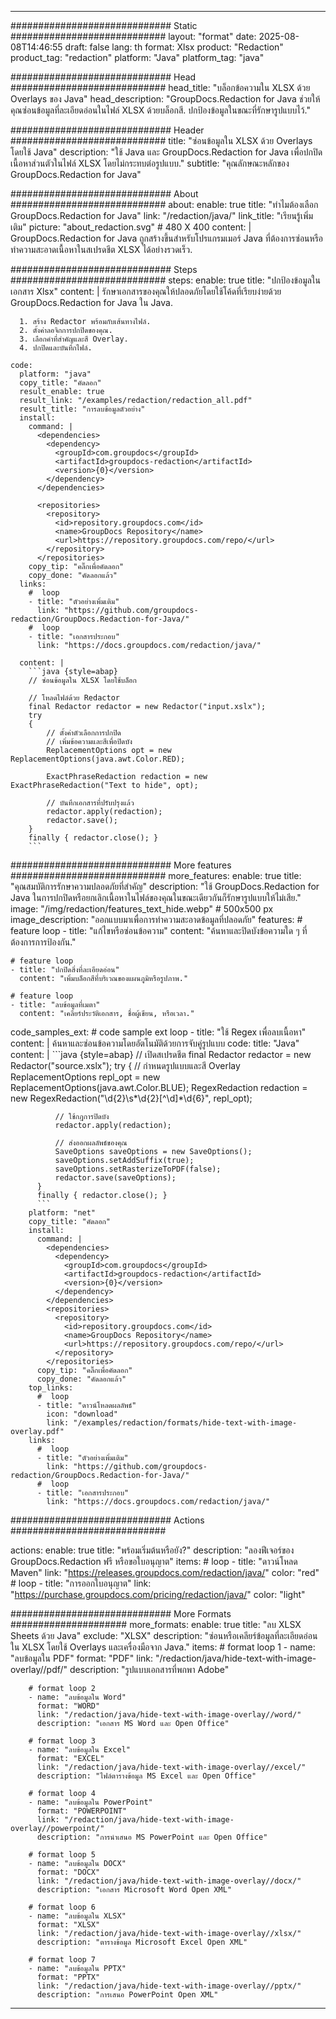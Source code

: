 
---
############################# Static ############################
layout: "format"
date:  2025-08-08T14:46:55
draft: false
lang: th
format: Xlsx
product: "Redaction"
product_tag: "redaction"
platform: "Java"
platform_tag: "java"

############################# Head ############################
head_title: "บล็อกข้อความใน XLSX ด้วย Overlays ของ Java"
head_description: "GroupDocs.Redaction for Java ช่วยให้คุณซ่อนข้อมูลที่ละเอียดอ่อนในไฟล์ XLSX ด้วยบล็อกสี. ปกป้องข้อมูลในขณะที่รักษารูปแบบไว้."

############################# Header ############################
title: "ซ่อนข้อมูลใน XLSX ด้วย Overlays โดยใช้ Java" 
description: "ใช้ Java และ GroupDocs.Redaction for Java เพื่อปกปิดเนื้อหาส่วนตัวในไฟล์ XLSX โดยไม่กระทบต่อรูปแบบ."
subtitle: "คุณลักษณะหลักของ GroupDocs.Redaction for Java" 

############################# About ############################
about:
    enable: true
    title: "ทำไมต้องเลือก GroupDocs.Redaction for Java"
    link: "/redaction/java/"
    link_title: "เรียนรู้เพิ่มเติม"
    picture: "about_redaction.svg" # 480 X 400
    content: |
       GroupDocs.Redaction for Java ถูกสร้างขึ้นสำหรับโปรแกรมเมอร์ Java ที่ต้องการซ่อนหรือทำความสะอาดเนื้อหาในสเปรดชีต XLSX ได้อย่างรวดเร็ว.

############################# Steps ############################
steps:
    enable: true
    title: "ปกป้องข้อมูลในเอกสาร Xlsx"
    content: |
      รักษาเอกสารของคุณให้ปลอดภัยโดยใช้โค้ดที่เรียบง่ายด้วย GroupDocs.Redaction for Java ใน Java.
      
      1. สร้าง Redactor พร้อมกับเส้นทางไฟล์.
      2. ตั้งค่าลอจิกการปกปิดของคุณ.
      3. เลือกคำที่สำคัญและสี Overlay.
      4. ปกปิดและบันทึกไฟล์.
   
    code:
      platform: "java"
      copy_title: "คัดลอก"
      result_enable: true
      result_link: "/examples/redaction/redaction_all.pdf"
      result_title: "การลบข้อมูลตัวอย่าง"
      install:
        command: |
          <dependencies>
            <dependency>
              <groupId>com.groupdocs</groupId>
              <artifactId>groupdocs-redaction</artifactId>
              <version>{0}</version>
            </dependency>
          </dependencies>

          <repositories>
            <repository>
              <id>repository.groupdocs.com</id>
              <name>GroupDocs Repository</name>
              <url>https://repository.groupdocs.com/repo/</url>
            </repository>
          </repositories>
        copy_tip: "คลิ๊กเพื่อคัดลอก"
        copy_done: "คัดลอกแล้ว"
      links:
        #  loop
        - title: "ตัวอย่างเพิ่มเติม"
          link: "https://github.com/groupdocs-redaction/GroupDocs.Redaction-for-Java/"
        #  loop
        - title: "เอกสารประกอบ"
          link: "https://docs.groupdocs.com/redaction/java/"
          
      content: |
        ```java {style=abap}
        // ซ่อนข้อมูลใน XLSX โดยใช้บล็อก

        // โหลดไฟล์ด้วย Redactor
        final Redactor redactor = new Redactor("input.xslx");
        try
        {
            // ตั้งค่าตัวเลือกการปกปิด
            // เพิ่มข้อความและสีเพื่อปิดบัง
            ReplacementOptions opt = new ReplacementOptions(java.awt.Color.RED);
            
            ExactPhraseRedaction redaction = new ExactPhraseRedaction("Text to hide", opt);

            // บันทึกเอกสารที่ปรับปรุงแล้ว
            redactor.apply(redaction);
            redactor.save();
        }
        finally { redactor.close(); }
        ```            


############################# More features ############################
more_features:
  enable: true
  title: "คุณสมบัติการรักษาความปลอดภัยที่สำคัญ"
  description: "ใช้ GroupDocs.Redaction for Java ในการปกปิดหรือยกเลิกเนื้อหาในไฟล์ของคุณในขณะเดียวกันก็รักษารูปแบบให้ไม่เสีย."
  image: "/img/redaction/features_text_hide.webp" # 500x500 px
  image_description: "ออกแบบมาเพื่อการทำความสะอาดข้อมูลที่ปลอดภัย"
  features:
    # feature loop
    - title: "แก้ไขหรือซ่อนข้อความ"
      content: "ค้นหาและปิดบังข้อความใด ๆ ที่ต้องการการป้องกัน."

    # feature loop
    - title: "ปกปิดสิ่งที่ละเอียดอ่อน"
      content: "เพิ่มบล็อกสีที่บริเวณของแผนภูมิหรือรูปภาพ."

    # feature loop
    - title: "ลบข้อมูลที่เมตา"
      content: "เคลียร์ประวัติเอกสาร, ชื่อผู้เขียน, หรือเวลา."
      
  code_samples_ext:
    # code sample ext loop
    - title: "ใช้ Regex เพื่อลบเนื้อหา"
      content: |
        ค้นหาและซ่อนข้อความโดยอัตโนมัติด้วยการจับคู่รูปแบบ
      code:
        title: "Java"
        content: |
          ```java {style=abap}
          //  เปิดสเปรดชีต
          final Redactor redactor = new Redactor("source.xslx");
          try
          {
              // กำหนดรูปแบบและสี Overlay
              ReplacementOptions repl_opt = new ReplacementOptions(java.awt.Color.BLUE);
              RegexRedaction redaction = new RegexRedaction("\\d{2}\\s*\\d{2}[^\\d]*\\d{6}", repl_opt);
              
              // ใช้กฎการปิดบัง
              redactor.apply(redaction);

              // ส่งออกผลลัพธ์ของคุณ
              SaveOptions saveOptions = new SaveOptions();
              saveOptions.setAddSuffix(true);
              saveOptions.setRasterizeToPDF(false);
              redactor.save(saveOptions);
          }
          finally { redactor.close(); }
          ```
        platform: "net"
        copy_title: "คัดลอก"
        install:
          command: |
            <dependencies>
              <dependency>
                <groupId>com.groupdocs</groupId>
                <artifactId>groupdocs-redaction</artifactId>
                <version>{0}</version>
              </dependency>
            </dependencies>
            <repositories>
              <repository>
                <id>repository.groupdocs.com</id>
                <name>GroupDocs Repository</name>
                <url>https://repository.groupdocs.com/repo/</url>
              </repository>
            </repositories>
          copy_tip: "คลิ๊กเพื่อคัดลอก"
          copy_done: "คัดลอกแล้ว"
        top_links:
          #  loop
          - title: "ดาวน์โหลดผลลัพธ์"
            icon: "download"
            link: "/examples/redaction/formats/hide-text-with-image-overlay.pdf"
        links:
          #  loop
          - title: "ตัวอย่างเพิ่มเติม"
            link: "https://github.com/groupdocs-redaction/GroupDocs.Redaction-for-Java/"
          #  loop
          - title: "เอกสารประกอบ"
            link: "https://docs.groupdocs.com/redaction/java/"


############################# Actions ############################

actions:
  enable: true
  title: "พร้อมเริ่มต้นหรือยัง?"
  description: "ลองฟีเจอร์ของ GroupDocs.Redaction ฟรี หรือขอใบอนุญาต"
  items:
    #  loop
    - title: "ดาวน์โหลด Maven"
      link: "https://releases.groupdocs.com/redaction/java/"
      color: "red"
        #  loop
    - title: "การออกใบอนุญาต"
      link: "https://purchase.groupdocs.com/pricing/redaction/java/"
      color: "light"


############################# More Formats #####################
more_formats:
    enable: true
    title: "ลบ XLSX Sheets ด้วย Java"
    exclude: "XLSX"
    description: "ซ่อนหรือเคลียร์ข้อมูลที่ละเอียดอ่อนใน XLSX โดยใช้ Overlays และเครื่องมือจาก Java."
    items: 
        # format loop 1
        - name: "ลบข้อมูลใน PDF"
          format: "PDF"
          link: "/redaction/java/hide-text-with-image-overlay//pdf/"
          description: "รูปแบบเอกสารที่พกพา Adobe"

        # format loop 2
        - name: "ลบข้อมูลใน Word"
          format: "WORD"
          link: "/redaction/java/hide-text-with-image-overlay//word/"
          description: "เอกสาร MS Word และ Open Office"
          
        # format loop 3
        - name: "ลบข้อมูลใน Excel"
          format: "EXCEL"
          link: "/redaction/java/hide-text-with-image-overlay//excel/"
          description: "ไฟล์ตารางข้อมูล MS Excel และ Open Office"

        # format loop 4
        - name: "ลบข้อมูลใน PowerPoint"
          format: "POWERPOINT"
          link: "/redaction/java/hide-text-with-image-overlay//powerpoint/"
          description: "การนำเสนอ MS PowerPoint และ Open Office"

        # format loop 5
        - name: "ลบข้อมูลใน DOCX"
          format: "DOCX"
          link: "/redaction/java/hide-text-with-image-overlay//docx/"
          description: "เอกสาร Microsoft Word Open XML"
          
        # format loop 6
        - name: "ลบข้อมูลใน XLSX"
          format: "XLSX"
          link: "/redaction/java/hide-text-with-image-overlay//xlsx/"
          description: "ตารางข้อมูล Microsoft Excel Open XML"
          
        # format loop 7
        - name: "ลบข้อมูลใน PPTX"
          format: "PPTX"
          link: "/redaction/java/hide-text-with-image-overlay//pptx/"
          description: "การเสนอ PowerPoint Open XML"


---